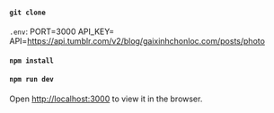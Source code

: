 #### `git clone`

`.env`:
PORT=3000
API_KEY=<Tumblr API Key>
API=https://api.tumblr.com/v2/blog/gaixinhchonloc.com/posts/photo

#### `npm install`

#### `npm run dev`

Open [http://localhost:3000](http://localhost:3000) to view it in the browser.
